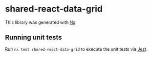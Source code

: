 # shared-react-data-grid

This library was generated with [Nx](https://nx.dev).

## Running unit tests

Run `nx test shared-react-data-grid` to execute the unit tests via [Jest](https://jestjs.io).
